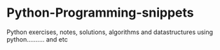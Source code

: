 # Python-Programming-snippets
Python exercises, notes, solutions, algorithms and datastructures using python.......... and etc
